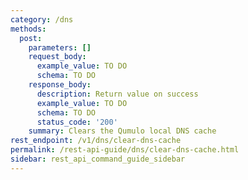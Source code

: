 ```yaml
---
category: /dns
methods:
  post:
    parameters: []
    request_body:
      example_value: TO DO
      schema: TO DO
    response_body:
      description: Return value on success
      example_value: TO DO
      schema: TO DO
      status_code: '200'
    summary: Clears the Qumulo local DNS cache
rest_endpoint: /v1/dns/clear-dns-cache
permalink: /rest-api-guide/dns/clear-dns-cache.html
sidebar: rest_api_command_guide_sidebar
---
```

